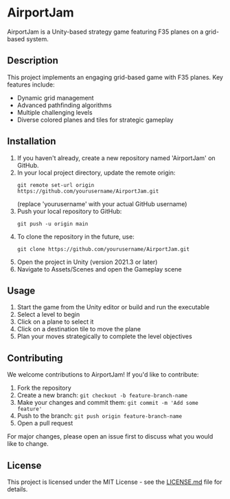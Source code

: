 # AirportJam

AirportJam is a Unity-based strategy game featuring F35 planes on a grid-based system.

## Description

This project implements an engaging grid-based game with F35 planes. Key features include:
- Dynamic grid management
- Advanced pathfinding algorithms
- Multiple challenging levels
- Diverse colored planes and tiles for strategic gameplay

## Installation

1. If you haven't already, create a new repository named 'AirportJam' on GitHub.
2. In your local project directory, update the remote origin:
   ```
   git remote set-url origin https://github.com/yourusername/AirportJam.git
   ```
   (replace 'yourusername' with your actual GitHub username)
3. Push your local repository to GitHub:
   ```
   git push -u origin main
   ```
4. To clone the repository in the future, use:
   ```
   git clone https://github.com/yourusername/AirportJam.git
   ```
5. Open the project in Unity (version 2021.3 or later)
6. Navigate to Assets/Scenes and open the Gameplay scene

## Usage

1. Start the game from the Unity editor or build and run the executable
2. Select a level to begin
3. Click on a plane to select it
4. Click on a destination tile to move the plane
5. Plan your moves strategically to complete the level objectives

## Contributing

We welcome contributions to AirportJam! If you'd like to contribute:

1. Fork the repository
2. Create a new branch: `git checkout -b feature-branch-name`
3. Make your changes and commit them: `git commit -m 'Add some feature'`
4. Push to the branch: `git push origin feature-branch-name`
5. Open a pull request

For major changes, please open an issue first to discuss what you would like to change.

## License

This project is licensed under the MIT License - see the [LICENSE.md](LICENSE.md) file for details.
